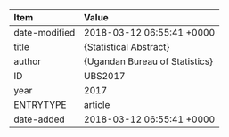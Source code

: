 | Item          | Value                          |
|:--------------|:-------------------------------|
| date-modified | 2018-03-12 06:55:41 +0000      |
| title         | {Statistical Abstract}         |
| author        | {Ugandan Bureau of Statistics} |
| ID            | UBS2017                        |
| year          | 2017                           |
| ENTRYTYPE     | article                        |
| date-added    | 2018-03-12 06:55:41 +0000      |